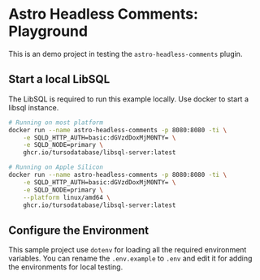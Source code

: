 # Astro Headless Comments: Playground

This is an demo project in testing the `astro-headless-comments` plugin.

## Start a local LibSQL

The LibSQL is required to run this example locally. Use docker to start a libsql instance.

```bash
# Running on most platform
docker run --name astro-headless-comments -p 8080:8080 -ti \
    -e SQLD_HTTP_AUTH=basic:dGVzdDoxMjM0NTY= \
    -e SQLD_NODE=primary \
    ghcr.io/tursodatabase/libsql-server:latest

# Running on Apple Silicon
docker run --name astro-headless-comments -p 8080:8080 -ti \
    -e SQLD_HTTP_AUTH=basic:dGVzdDoxMjM0NTY= \
    -e SQLD_NODE=primary \
    --platform linux/amd64 \
    ghcr.io/tursodatabase/libsql-server:latest
```

## Configure the Environment

This sample project use `dotenv` for loading all the required environment variables.
You can rename the `.env.example` to `.env` and edit it for adding the environments for local testing.
